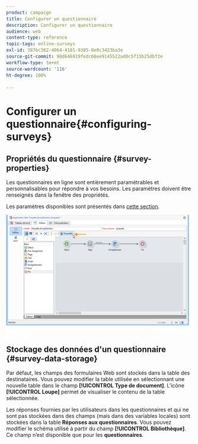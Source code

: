 ```yaml
---
product: campaign
title: Configurer un questionnaire
description: Configurer un questionnaire
audience: web
content-type: reference
topic-tags: online-surveys
exl-id: 387bc362-4064-4181-9385-8e0c3423ba3e
source-git-commit: 98d646919fedc66ee9145522ad0c5f15b25dbf2e
workflow-type: tm+mt
source-wordcount: '116'
ht-degree: 100%

---
```


# Configurer un questionnaire{#configuring-surveys}

## Propriétés du questionnaire {#survey-properties}

Les questionnaires en ligne sont entièrement paramétrables et personnalisables pour répondre à vos besoins. Les paramètres doivent être renseignés dans la fenêtre des propriétés.

Les paramètres disponibles sont présentés dans [cette section](../../web/using/defining-web-forms-properties.md).

![](assets/s_ncs_admin_survey_properties_general.png)

## Stockage des données d&#39;un questionnaire {#survey-data-storage}

Par défaut, les champs des formulaires Web sont stockés dans la table des destinataires. Vous pouvez modifier la table utilisée en sélectionnant une nouvelle table dans le champ **[!UICONTROL Type de document]**. L&#39;icône **[!UICONTROL Loupe]** permet de visualiser le contenu de la table sélectionnée.

Les réponses fournies par les utilisateurs dans les questionnaires et qui ne sont pas stockées dans des champs (mais dans des variables locales) sont stockées dans la table **Réponses aux questionnaires**. Vous pouvez modifier le schéma utilisé à partir du champ **[!UICONTROL Bibliothèque]**. Ce champ n’est disponible que pour les **questionnaires**.
